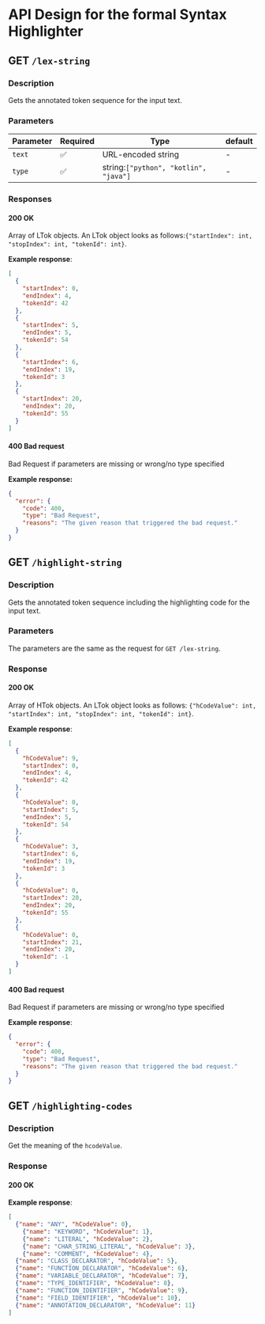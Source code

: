 # API Design for the formal Syntax Highlighter

## GET `/lex-string`

### Description

Gets the annotated token sequence for the input text.

### Parameters

| Parameter | Required | Type                                  | default |
|-----------| -------- | ------------------------------------- | ------- |
| `text`    | ✅        | URL-encoded string                    | -       |
| `type`    | ✅        | string:`["python", "kotlin", "java"]` | -       |

### Responses

#### 200 OK

Array of LTok objects. An LTok object looks as follows:`{"startIndex": int, "stopIndex": int, "tokenId": int}`.

**Example response**:

```json
[
  {
    "startIndex": 0,
    "endIndex": 4,
    "tokenId": 42
  },
  {
    "startIndex": 5,
    "endIndex": 5,
    "tokenId": 54
  },
  {
    "startIndex": 6,
    "endIndex": 19,
    "tokenId": 3
  },
  {
    "startIndex": 20,
    "endIndex": 20,
    "tokenId": 55
  }
]
```

#### 400 Bad request

Bad Request if parameters are missing or wrong/no type specified

**Example response:**

```json
{
  "error": {
    "code": 400,
    "type": "Bad Request",
    "reasons": "The given reason that triggered the bad request."
  }
}
```

## GET `/highlight-string`

### Description

Gets the annotated token sequence including the highlighting code for the input text.

### Parameters

The parameters are the same as the request for `GET /lex-string`.

### Response

#### 200 OK

Array of HTok objects. An LTok object looks as follows: `{"hCodeValue": int, "startIndex": int, "stopIndex": int, "tokenId": int}`.

**Example response**:

```json
[
  {
    "hCodeValue": 9,
    "startIndex": 0,
    "endIndex": 4,
    "tokenId": 42
  },
  {
    "hCodeValue": 0,
    "startIndex": 5,
    "endIndex": 5,
    "tokenId": 54
  },
  {
    "hCodeValue": 3,
    "startIndex": 6,
    "endIndex": 19,
    "tokenId": 3
  },
  {
    "hCodeValue": 0,
    "startIndex": 20,
    "endIndex": 20,
    "tokenId": 55
  },
  {
    "hCodeValue": 0,
    "startIndex": 21,
    "endIndex": 20,
    "tokenId": -1
  }
]
```

#### 400 Bad request

Bad Request if parameters are missing or wrong/no type specified

**Example response**:

```json
{
  "error": {
    "code": 400,
    "type": "Bad Request",
    "reasons": "The given reason that triggered the bad request."
  }
}
```

## GET `/highlighting-codes`

### Description

Get the meaning of the `hcodeValue`.

### Response

#### 200 OK

**Example response**:

```json
[
  {"name": "ANY", "hCodeValue": 0}, 
	{"name": "KEYWORD", "hCodeValue": 1}, 
	{"name": "LITERAL", "hCodeValue": 2}, 
	{"name": "CHAR_STRING_LITERAL", "hCodeValue": 3},
	{"name": "COMMENT", "hCodeValue": 4},
  {"name": "CLASS_DECLARATOR", "hCodeValue": 5},
  {"name": "FUNCTION_DECLARATOR", "hCodeValue": 6},
  {"name": "VARIABLE_DECLARATOR", "hCodeValue": 7},
  {"name": "TYPE_IDENTIFIER", "hCodeValue": 8},
  {"name": "FUNCTION_IDENTIFIER", "hCodeValue": 9},
  {"name": "FIELD_IDENTIFIER", "hCodeValue": 10},
  {"name": "ANNOTATION_DECLARATOR", "hCodeValue": 11}
]
```
